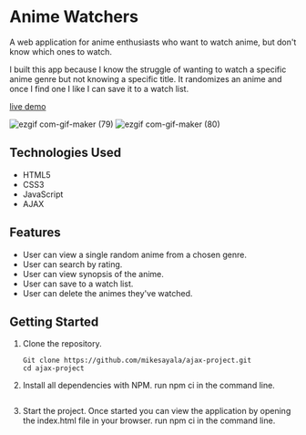 # Anime Watchers

A web application for anime enthusiasts who want to watch anime, but don't know
which ones to watch.

I built this app because I know the struggle of wanting to watch a specific anime
genre but not knowing a specific title. It randomizes an anime and once I find one
I like I can save it to a watch list.

[live demo](https://mikesayala.github.io/ajax-project/)

![ezgif com-gif-maker (79)](https://user-images.githubusercontent.com/82190583/135179157-6f883b91-8e0a-4b99-8316-fcce4a50362c.gif)
![ezgif com-gif-maker (80)](https://user-images.githubusercontent.com/82190583/135179165-eba771e6-82f0-4597-b04a-a32d5ae9e6e8.gif)

## Technologies Used

- HTML5
- CSS3
- JavaScript
- AJAX

## Features

* User can view a single random anime from a chosen genre.
* User can search by rating.
* User can view synopsis of the anime.
* User can save to a watch list.
* User can delete the animes they've watched.

## Getting Started
1. Clone the repository.
   ```Shell 
   Git clone https://github.com/mikesayala/ajax-project.git
   cd ajax-project
   ```
2. Install all dependencies with NPM.
   run npm ci in the command line.
   ```
3. Start the project. Once started you can view the application by opening the index.html file in your browser.
   run npm ci in the command line.
   
   


